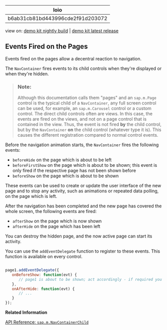 <!-- loiob6ab31cb81bd443996cde2f91d203072 -->

| loio |
| -----|
| b6ab31cb81bd443996cde2f91d203072 |

<div id="loio">

view on: [demo kit nightly build](https://sdk.openui5.org/nightly/#/topic/b6ab31cb81bd443996cde2f91d203072) | [demo kit latest release](https://sdk.openui5.org/topic/b6ab31cb81bd443996cde2f91d203072)</div>

## Events Fired on the Pages

Events fired on the pages allow a decentral reaction to navigation.

The `NavContainer` fires events to its child controls when they're displayed or when they're hidden.

> ### Note:  
> Although this documentation calls them "pages" and an `sap.m.Page` control is the typical child of a `NavContainer`, any full screen control can be used, for example, an `sap.m.Carousel` control or a custom control. The direct child controls often are views. In this case, the events are fired on the views, and not on a page control that is contained in the view. Thus, the event is not fired **by** the child control, but by the `NavContainer` **on** the child control \(whatever type it is\). This causes the different registration compared to normal control events.

Before the navigation animation starts, the `NavContainer` fires the following events:

-   `beforeHide` on the page which is about to be left
-   `beforeFirstShow` on the page which is about to be shown; this event is only fired if the respective page has not been shown before
-   `beforeShow` on the page which is about to be shown

These events can be used to create or update the user interface of the new page and to stop any activity, such as animations or repeated data polling, on the page which is left.

After the navigation has been completed and the new page has covered the whole screen, the following events are fired:

-   `afterShow` on the page which is now shown
-   `afterHide` on the page which has been left

You can destroy the hidden page, and the now active page can start its activity.

You can use the `addEventDelegate` function to register to these events. This function is available on every control.

```js

page1.addEventDelegate({
   onBeforeShow: function(evt) {
      // page1 is about to be shown; act accordingly - if required you can read event information from the evt object
   },
   onAfterHide: function(evt) {
      // ...
   }
});
```

**Related Information**  


[API Reference: `sap.m.NavContainerChild`](https://sdk.openui5.org/api/sap.m.NavContainerChild)

